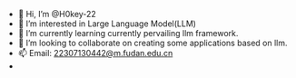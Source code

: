 - 👋 Hi, I’m @H0key-22
- 👀 I’m interested in Large Language Model(LLM)
- 🌱 I’m currently learning currently pervailing llm framework.
- 💞️ I’m looking to collaborate on creating some applications based on llm.
- 📫 Email: 22307130442@m.fudan.edu.cn
- 
<!---
H0key-22/H0key-22 is a ✨ special ✨ repository because its `README.md` (this file) appears on your GitHub profile.
You can click the Preview link to take a look at your changes.
--->
